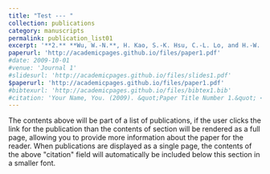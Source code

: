 ```yaml
---
title: "Test --- "
collection: publications
category: manuscripts
permalink: publication_list01
excerpt: '**2.** **Wu, W.-N.**, H. Kao, S.-K. Hsu, C.-L. Lo, and H.-W. Chen (2010), Spatial variation of the crustal stress field along the Ryukyu-Taiwan-Luzon convergent boundary, Journal of Geophysical Research: Solid Earth, 115, B11401, doi:10.1029/2009JB007080.'
paperurl: 'http://academicpages.github.io/files/paper1.pdf'
#date: 2009-10-01
#venue: 'Journal 1'
#slidesurl: 'http://academicpages.github.io/files/slides1.pdf'
$paperurl: 'http://academicpages.github.io/files/paper1.pdf'
#bibtexurl: 'http://academicpages.github.io/files/bibtex1.bib'
#citation: 'Your Name, You. (2009). &quot;Paper Title Number 1.&quot; <i>Journal 1</i>. 1(1).'
---
```

The contents above will be part of a list of publications, if the user clicks the link for the publication than the contents of section will be rendered as a full page, allowing you to provide more information about the paper for the reader. When publications are displayed as a single page, the contents of the above "citation" field will automatically be included below this section in a smaller font.

